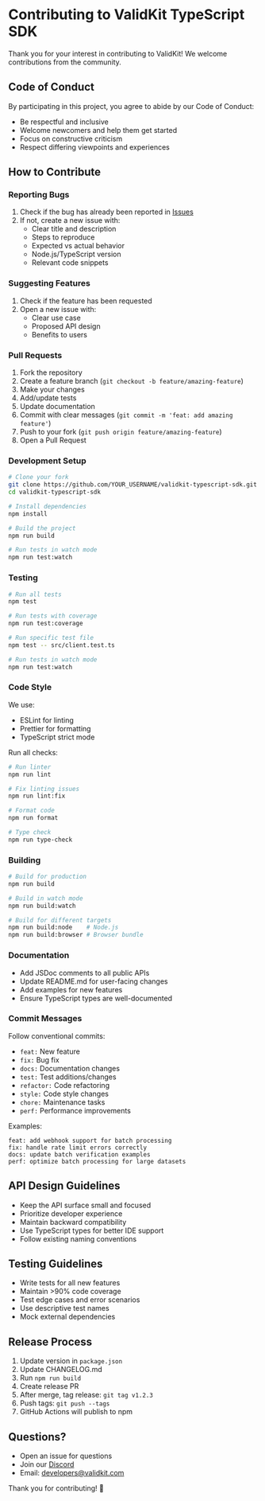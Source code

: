 # Contributing to ValidKit TypeScript SDK

Thank you for your interest in contributing to ValidKit! We welcome contributions from the community.

## Code of Conduct

By participating in this project, you agree to abide by our Code of Conduct:
- Be respectful and inclusive
- Welcome newcomers and help them get started
- Focus on constructive criticism
- Respect differing viewpoints and experiences

## How to Contribute

### Reporting Bugs

1. Check if the bug has already been reported in [Issues](https://github.com/ValidKit/validkit-typescript-sdk/issues)
2. If not, create a new issue with:
   - Clear title and description
   - Steps to reproduce
   - Expected vs actual behavior
   - Node.js/TypeScript version
   - Relevant code snippets

### Suggesting Features

1. Check if the feature has been requested
2. Open a new issue with:
   - Clear use case
   - Proposed API design
   - Benefits to users

### Pull Requests

1. Fork the repository
2. Create a feature branch (`git checkout -b feature/amazing-feature`)
3. Make your changes
4. Add/update tests
5. Update documentation
6. Commit with clear messages (`git commit -m 'feat: add amazing feature'`)
7. Push to your fork (`git push origin feature/amazing-feature`)
8. Open a Pull Request

### Development Setup

```bash
# Clone your fork
git clone https://github.com/YOUR_USERNAME/validkit-typescript-sdk.git
cd validkit-typescript-sdk

# Install dependencies
npm install

# Build the project
npm run build

# Run tests in watch mode
npm run test:watch
```

### Testing

```bash
# Run all tests
npm test

# Run tests with coverage
npm run test:coverage

# Run specific test file
npm test -- src/client.test.ts

# Run tests in watch mode
npm run test:watch
```

### Code Style

We use:
- ESLint for linting
- Prettier for formatting
- TypeScript strict mode

Run all checks:
```bash
# Run linter
npm run lint

# Fix linting issues
npm run lint:fix

# Format code
npm run format

# Type check
npm run type-check
```

### Building

```bash
# Build for production
npm run build

# Build in watch mode
npm run build:watch

# Build for different targets
npm run build:node    # Node.js
npm run build:browser # Browser bundle
```

### Documentation

- Add JSDoc comments to all public APIs
- Update README.md for user-facing changes
- Add examples for new features
- Ensure TypeScript types are well-documented

### Commit Messages

Follow conventional commits:
- `feat:` New feature
- `fix:` Bug fix
- `docs:` Documentation changes
- `test:` Test additions/changes
- `refactor:` Code refactoring
- `style:` Code style changes
- `chore:` Maintenance tasks
- `perf:` Performance improvements

Examples:
```
feat: add webhook support for batch processing
fix: handle rate limit errors correctly
docs: update batch verification examples
perf: optimize batch processing for large datasets
```

## API Design Guidelines

- Keep the API surface small and focused
- Prioritize developer experience
- Maintain backward compatibility
- Use TypeScript types for better IDE support
- Follow existing naming conventions

## Testing Guidelines

- Write tests for all new features
- Maintain >90% code coverage
- Test edge cases and error scenarios
- Use descriptive test names
- Mock external dependencies

## Release Process

1. Update version in `package.json`
2. Update CHANGELOG.md
3. Run `npm run build`
4. Create release PR
5. After merge, tag release: `git tag v1.2.3`
6. Push tags: `git push --tags`
7. GitHub Actions will publish to npm

## Questions?

- Open an issue for questions
- Join our [Discord](https://discord.gg/validkit)
- Email: developers@validkit.com

Thank you for contributing! 🎉